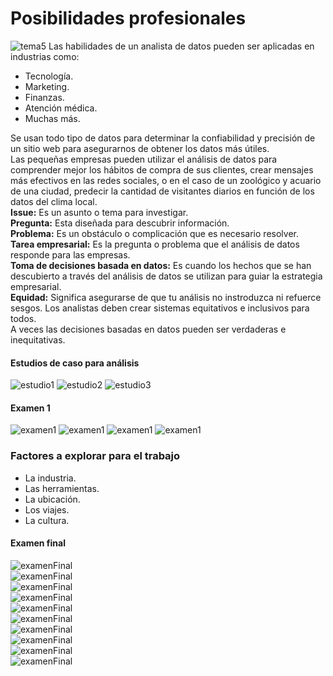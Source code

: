 # Posibilidades profesionales  
![tema5](./img/tema5.jpg)
Las habilidades de un analista de datos pueden ser aplicadas en industrias como:  
- Tecnología.  
- Marketing.  
- Finanzas.  
- Atención médica.    
- Muchas más.   

Se usan todo tipo de datos para determinar la confiabilidad y precisión de un sitio web para asegurarnos de obtener los datos más útiles.  
Las pequeñas empresas pueden utilizar el análisis de datos para comprender mejor los hábitos de compra de sus clientes, crear mensajes más efectivos en las redes sociales, o en el caso de un zoológico y acuario de una ciudad, predecir la cantidad de visitantes diarios en función de los datos del clima local.  
**Issue:** Es un asunto o tema para investigar.  
**Pregunta:** Esta diseñada para descubrir información.  
**Problema:** Es un obstáculo o complicación que es necesario resolver.  
**Tarea empresarial:** Es la pregunta o problema que el análisis de datos responde para las empresas.  
**Toma de decisiones basada en datos:** Es cuando los hechos que se han descubierto a través del análisis de datos se utilizan para guiar la estrategia empresarial.  
**Equidad:** Significa asegurarse de que tu análisis no instroduzca ni refuerce sesgos. Los analistas deben crear sistemas equitativos e inclusivos para todos.  
A veces las decisiones basadas en datos pueden ser verdaderas e inequitativas.  
#### Estudios de caso para análisis
![estudio1](./img/estudio_caso1.jpg)
![estudio2](./img/estudio_caso2.jpg)
![estudio3](./img/estudio_caso3.jpg)
#### Examen 1
![examen1](./img/ex1_1.jpg)
![examen1](./img/ex1_2.jpg)
![examen1](./img/ex1_3.jpg)
![examen1](./img/ex1_4.jpg)  

### Factores a explorar para el trabajo
- La industria.  
- Las herramientas.  
- La ubicación.  
- Los viajes.  
- La cultura.  

#### Examen final  
![examenFinal](./img/exf_1.jpg)  
![examenFinal](./img/exf_2.jpg)  
![examenFinal](./img/exf_3.jpg)  
![examenFinal](./img/exf_4.jpg)  
![examenFinal](./img/exf_5.jpg)  
![examenFinal](./img/exf_6.jpg)  
![examenFinal](./img/exf_7.jpg)  
![examenFinal](./img/exf_8.jpg)  
![examenFinal](./img/exf_9.jpg)  
![examenFinal](./img/exf_10.jpg)
